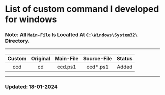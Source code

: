 # List of custom command I developed for windows

### Note: All `Main-File` Is Localted At `C:\Windows\System32\` Directory.

---

| Custom | Original | Main-File | Source-File | Status |
| :----: | :------: | :-------: | :---------: | :----: |
|  ccd   |    cd    |  ccd.ps1  |  ccd*.ps1   | Added  |


---

### Updated: 18-01-2024
